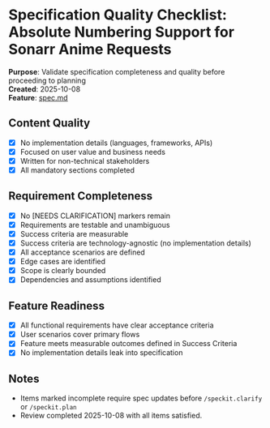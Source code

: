 # Specification Quality Checklist: Absolute Numbering Support for Sonarr Anime Requests

**Purpose**: Validate specification completeness and quality before proceeding to planning  
**Created**: 2025-10-08  
**Feature**: [spec.md](/Users/zacklack/Developer/Own/Repos/AniBridge/specs/001-i-want-to/spec.md)

## Content Quality

- [x] No implementation details (languages, frameworks, APIs)
- [x] Focused on user value and business needs
- [x] Written for non-technical stakeholders
- [x] All mandatory sections completed

## Requirement Completeness

- [x] No [NEEDS CLARIFICATION] markers remain
- [x] Requirements are testable and unambiguous
- [x] Success criteria are measurable
- [x] Success criteria are technology-agnostic (no implementation details)
- [x] All acceptance scenarios are defined
- [x] Edge cases are identified
- [x] Scope is clearly bounded
- [x] Dependencies and assumptions identified

## Feature Readiness

- [x] All functional requirements have clear acceptance criteria
- [x] User scenarios cover primary flows
- [x] Feature meets measurable outcomes defined in Success Criteria
- [x] No implementation details leak into specification

## Notes

- Items marked incomplete require spec updates before `/speckit.clarify` or `/speckit.plan`
- Review completed 2025-10-08 with all items satisfied.
